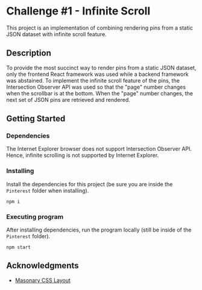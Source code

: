 # Challenge #1 - Infinite Scroll
This project is an implementation of combining rendering pins from a static JSON dataset with infinite scroll feature.  

## Description
To provide the most succinct way to render pins from a static JSON dataset, only the frontend React framework was used while a backend framework was abstained. To implement the infinite scroll feature of the pins, the Intersection Observer API was used so that the "page" number changes when the scrollbar is at the bottom. When the "page" number changes, the next set of JSON pins are retrieved and rendered. 
## Getting Started
### Dependencies
The Internet Explorer browser does not support Intersection Observer API. Hence, infinite scrolling is not supported by Internet Explorer.
<br>
### Installing
Install the dependencies for this project (be sure you are inside the `Pinterest` folder when installing).
```
npm i
```

### Executing program
After installing dependencies, run the program locally (still be inside of the `Pinterest` folder).
```
npm start
```

## Acknowledgments
- [Masonary CSS Layout](https://dev.to/anobjectisa/build-a-pinterest-layout-using-html-css-2m2d)